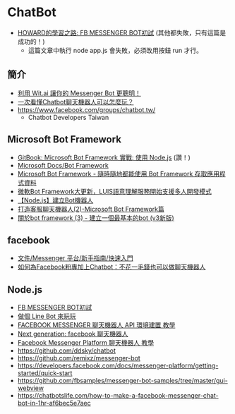 # ChatBot

* [HOWARD的學習之路: FB MESSENGER BOT初試](https://howardchangblog.wordpress.com/2016/12/22/fb-messenger-bot%E5%88%9D%E8%A9%A6/) (其他都失敗，只有這篇是成功的！)
  * 這篇文章中執行 node app.js 會失敗，必須改用按鈕 run 才行。

## 簡介
* [利用 Wit.ai 讓你的 Messenger Bot 更聰明！](http://blog.techbridge.cc/2016/07/02/ChatBot-with-Wit/)
* [一次看懂Chatbot聊天機器人可以怎麼玩？](http://p.udn.com.tw/upf/newmedia/2017_data/20170531_chatbot/index.html)
* https://www.facebook.com/groups/chatbot.tw/
  * Chatbot Developers Taiwan

## Microsoft Bot Framework

* [GitBook: Microsoft Bot Framework 實戰: 使用 Node.js](https://ericsk.gitbooks.io/mastering-microsoft-bot-framework-using-node-js/content/) (讚！)
* [Microsoft Docs/Bot Framework](https://docs.microsoft.com/en-us/bot-framework/overview-introduction-bot-framework)
* [Microsoft Bot Framework - 隨時隨地都能使用 Bot Framework 存取應用程式資料](https://msdn.microsoft.com/zh-tw/magazine/mt790202.aspx)
* [微軟Bot Framework大更新，LUIS語意理解服務開始支援多人開發模式](https://www.ithome.com.tw/news/114127)
* [【Node.js】建立Bot機器人](https://ithelp.ithome.com.tw/articles/10189210)
* [打造客服聊天機器人(2)-Microsoft Bot Framework篇](http://trufflepenne.blogspot.tw/2017/03/2-bot-framework.html)
* [關於bot framework (3) - 建立一個最基本的bot (v3新版)](http://studyhost.blogspot.tw/2016/08/bot-framework-3-bot-v3.html)

## facebook
* [文件/Messenger 平台/新手指南/快速入門](https://developers.facebook.com/docs/messenger-platform/getting-started/quick-start)
* [如何為Facebook粉專加上Chatbot：不花一毛錢也可以做聊天機器人](https://newbieboss.com/how-to-set-up-facebook-chatbot/)

## Node.js

* [FB MESSENGER BOT初試](https://howardchangblog.wordpress.com/2016/12/22/fb-messenger-bot%E5%88%9D%E8%A9%A6/)
* [做個 Line Bot 來玩玩](https://blog.ivanwei.co/2017/01/02/2017-01-02-use-line-messaging-api/)
* [FACEBOOK MESSENGER 聊天機器人 API 環境建置 教學](http://animabeautifullife.blogspot.tw/2016/06/facebook-messenger-api.html)
* [Next generation: facebook 聊天機器人](http://jazzlion.github.io/2016/07/07/Next-generation-facebook-bot/)
* [Facebook Messenger Platform 聊天機器人 教學](https://sls.weco.net/node/25752)
* https://github.com/ddsky/chatbot
* https://github.com/remixz/messenger-bot
* https://developers.facebook.com/docs/messenger-platform/getting-started/quick-start
* https://github.com/fbsamples/messenger-bot-samples/tree/master/gui-webview
* https://chatbotslife.com/how-to-make-a-facebook-messenger-chat-bot-in-1hr-af6bec5e7aec